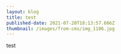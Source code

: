 ```yaml
---
layout: blog
title: test
published-date: 2021-07-20T18:13:57.666Z
thumbnail: /images/from-cms/img_1186.jpg
---
```

test